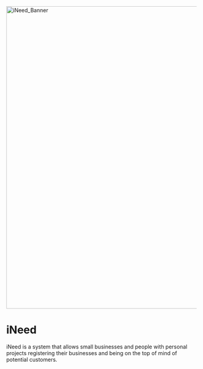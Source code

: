 
<img width="800" alt="iNeed_Banner" src="https://user-images.githubusercontent.com/6706036/224492062-8fdd5f1e-a8f1-4fc7-8564-b8637cfee85e.png">


# iNeed
iNeed is a system that allows small businesses and people with personal projects registering their businesses and being on the top of mind of potential customers.
